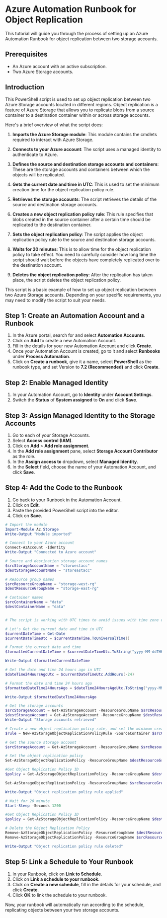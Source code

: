 # Azure Automation Runbook for Object Replication

This tutorial will guide you through the process of setting up an Azure Automation Runbook for object replication between two storage accounts.

## Prerequisites

- An Azure account with an active subscription.
- Two Azure Storage accounts.

## Introduction

This PowerShell script is used to set up object replication between two Azure Storage accounts located in different regions. Object replication is a feature of Azure Storage that allows you to replicate blobs from a source container to a destination container within or across storage accounts.

Here's a brief overview of what the script does:

1. **Imports the Azure Storage module**: This module contains the cmdlets required to interact with Azure Storage.

2. **Connects to your Azure account**: The script uses a managed identity to authenticate to Azure.

3. **Defines the source and destination storage accounts and containers**: These are the storage accounts and containers between which the objects will be replicated.

4. **Gets the current date and time in UTC**: This is used to set the minimum creation time for the object replication policy rule.

5. **Retrieves the storage accounts**: The script retrieves the details of the source and destination storage accounts.

6. **Creates a new object replication policy rule**: This rule specifies that blobs created in the source container after a certain time should be replicated to the destination container.

7. **Sets the object replication policy**: The script applies the object replication policy rule to the source and destination storage accounts.

8. **Waits for 20 minutes**: This is to allow time for the object replication policy to take effect. You need to carefully consider how long time the script should wait before the objects have completely replicated over to the destination account.

9. **Deletes the object replication policy**: After the replication has taken place, the script deletes the object replication policy.

This script is a basic example of how to set up object replication between two Azure Storage accounts. Depending on your specific requirements, you may need to modify the script to suit your needs.

## Step 1: Create an Automation Account and a Runbook

1. In the Azure portal, search for and select **Automation Accounts**.
2. Click on **Add** to create a new Automation Account.
3. Fill in the details for your new Automation Account and click **Create**.
4. Once your Automation Account is created, go to it and select **Runbooks** under **Process Automation**.
5. Click on **Create a runbook**, give it a name, select **PowerShell** as the runbook type, and set Version to **7.2 (Recommended)** and click **Create**.

## Step 2: Enable Managed Identity

1. In your Automation Account, go to **Identity** under **Account Settings**.
2. Switch the **Status** of **System assigned** to **On** and click **Save**.

## Step 3: Assign Managed Identity to the Storage Accounts

1. Go to each of your Storage Accounts.
2. Select **Access control (IAM)**.
3. Click on **Add** > **Add role assignment**.
4. In the **Add role assignment** pane, select **Storage Account Contributor** as the role.
5. In the **Assign access to** dropdown, select **Managed Identity**.
6. In the **Select** field, choose the name of your Automation Account, and click **Save**.

## Step 4: Add the Code to the Runbook

1. Go back to your Runbook in the Automation Account.
2. Click on **Edit**.
3. Paste the provided PowerShell script into the editor.
4. Click on **Save**.

```powershell
# Import the module
Import-Module Az.Storage
Write-Output "Module imported"

# Connect to your Azure account
Connect-AzAccount -Identity
Write-Output "Connected to Azure account"

# Source and destination storage account names
$srcStorageAccountName = "storwestacc"
$destStorageAccountName = "storeastacc"

# Resource group names
$srcResourceGroupName = "storage-west-rg"
$destResourceGroupName = "storage-east-rg"

# Container names
$srcContainerName = "data"
$destContainerName = "data"


# The script is working with UTC times to avoid issues with time zone differences.

# Let's Get the current date and time in UTC
$currentDateTime = Get-Date
$currentDateTimeUtc = $currentDateTime.ToUniversalTime()

# Format the current date and time
$formattedCurrentDateTime = $currentDateTimeUtc.ToString("yyyy-MM-ddTHH:mm:ssZ")

Write-Output $formattedCurrentDateTime

# Get the date and time 24 hours ago in UTC
$dateTime24HoursAgoUtc = $currentDateTimeUtc.AddHours(-24)

# Format the date and time 24 hours ago
$formattedDateTime24HoursAgo = $dateTime24HoursAgoUtc.ToString("yyyy-MM-ddTHH:mm:ssZ")

Write-Output $formattedDateTime24HoursAgo

# Get the storage accounts
$srcStorageAccount = Get-AzStorageAccount -ResourceGroupName $srcResourceGroupName -Name $srcStorageAccountName
$destStorageAccount = Get-AzStorageAccount -ResourceGroupName $destResourceGroupName -Name $destStorageAccountName
Write-Output "Storage accounts retrieved"

# Create a new object replication policy rule, and set the minimum creation time to 24 hours ago,blobs created after this time will be replicated.
$rule = New-AzStorageObjectReplicationPolicyRule -SourceContainer $srcContainerName -DestinationContainer $destContainerName -MinCreationTime $formattedDateTime24HoursAgo

# Get the source storage account
$srcStorageAccount = Get-AzStorageAccount -ResourceGroupName $srcResourceGroupName -Name $srcStorageAccountName

# Set the object replication policy
Set-AzStorageObjectReplicationPolicy -ResourceGroupName $destResourceGroupName -AccountName $destStorageAccountName -PolicyId default -SourceAccount $srcStorageAccount.Id -Rule $rule

#Get Object Replication Policy ID
$policy = Get-AzStorageObjectReplicationPolicy -ResourceGroupName $destResourceGroupName -AccountName $destStorageAccountName

Set-AzStorageObjectReplicationPolicy -ResourceGroupName $srcResourceGroupName -AccountName $srcStorageAccountName -InputObject $policy

Write-Output "Object replication policy rule applied"

# Wait for 20 minute
Start-Sleep -Seconds 1200

#Get Object Replication Policy ID
$policy = Get-AzStorageObjectReplicationPolicy -ResourceGroupName $destResourceGroupName -AccountName $destStorageAccountName

# Delete the Object Replication Policy
Remove-AzStorageObjectReplicationPolicy -ResourceGroupName $destResourceGroupName -AccountName $destStorageAccountName -PolicyId $policy.PolicyId
Remove-AzStorageObjectReplicationPolicy -ResourceGroupName $srcResourceGroupName -AccountName $srcStorageAccountName -PolicyId $policy.PolicyId

Write-Output "Object replication policy rule deleted"

```

## Step 5: Link a Schedule to Your Runbook

1. In your Runbook, click on **Link to Schedule**.
2. Click on **Link a schedule to your runbook**.
3. Click on **Create a new schedule**, fill in the details for your schedule, and click **Create**.
4. Click **OK** to link the schedule to your runbook.

Now, your runbook will automatically run according to the schedule, replicating objects between your two storage accounts.
## 
